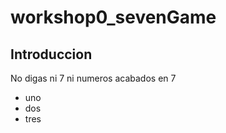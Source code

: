 # workshop0_sevenGame
## Introduccion
 No digas ni 7 ni numeros acabados en 7
 
 - uno
 - dos
 - tres
